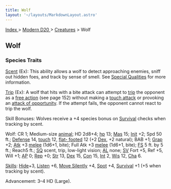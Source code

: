 ```yaml
---
title: Wolf
layout: '~/layouts/MarkdownLayout.astro'
---
```


[ Index ](/) > [ Modern D20 ](/modern.d20.srd) > [Creatures](/modern.d20.srd/creatures) > Wolf

## Wolf

### Species Traits

[Scent](/modern.d20.srd/special.abilities/scent) (Ex): This ability allows a
wolf to detect approaching enemies, sniff out hidden foes, and track by sense
of smell. See [Special Qualities](/modern.d20.srd/creatures/creature.overview)
for more information.

[Trip](/modern.d20.srd/combat/trip) (Ex): A wolf that hits with a bite attack
can attempt to [trip](/modern.d20.srd/combat/trip) the opponent as a [free action](/modern.d20.srd/combat/action.types) (see page 152) without making a
[touch attack](/modern.d20.srd/combat/attack.actions) or provoking an [attack of opportunity](/modern.d20.srd/combat/attacks.of.opportunity). If the attempt
fails, the opponent cannot react to trip the wolf.

Skill Bonuses: Wolves receive a +4 species bonus on
[Survival](/modern.d20.srd/skills/survival) checks when tracking by scent.

Wolf: CR 1; Medium-size [animal](/modern.d20.srd/creature.types/animal); HD
2d8+4; [hp](/modern.d20.srd/combat/hit.points) 13;
[Mas](/modern.d20.srd/creatures/creature.overview) 15;
[Init](/modern.d20.srd/combat/initiative) +2; Spd 50 ft.;
[Defense](/modern.d20.srd/combat/defense) 14,
[touch](/modern.d20.srd/combat/attack.actions) 12, [flat- footed](/modern.d20.srd/combat/surprise) 12 (+2
[Dex](/modern.d20.srd/basics/ability.scores), +2 natural); BAB +1;
[Grap](/modern.d20.srd/combat/grapple) +2;
[Atk](/modern.d20.srd/combat/attack.roll) +3
[melee](/modern.d20.srd/combat/attack.roll) (1d6+1, bite); Full Atk +3
[melee](/modern.d20.srd/combat/attack.roll) (1d6+1, bite);
[FS](/modern.d20.srd/creatures/creature.overview) 5 ft. by 5 ft.; Reach5 ft.;
[SQ](/modern.d20.srd/creatures/creature.overview) scent, trip, low-light
vision; [AL](/modern.d20.srd/basics/allegiances) none;
[SV](/modern.d20.srd/basics/saving.throws) Fort +5, Ref +5, Will +1;
[AP](/modern.d20.srd/creatures/creature.overview) 0;
[Rep](/modern.d20.srd/creatures/creature.overview) +0;
[Str](/modern.d20.srd/basics/ability.scores) 13,
[Dex](/modern.d20.srd/basics/ability.scores) 15,
[Con](/modern.d20.srd/basics/ability.scores) 15,
[Int](/modern.d20.srd/basics/ability.scores) 2,
[Wis](/modern.d20.srd/basics/ability.scores) 12,
[Cha](/modern.d20.srd/basics/ability.scores) 6.

[Skills](/modern.d20.srd/skills): [Hide](/modern.d20.srd/skills/hide)+3,
[Listen](/modern.d20.srd/skills/listen) +6, [Move Silently](/modern.d20.srd/skills/move.silently) +4,
[Spot](/modern.d20.srd/skills/spot) +4,
[Survival](/modern.d20.srd/skills/survival) +1 (+5 when tracking by scent).

Advancement: 3–4 HD (Large).

